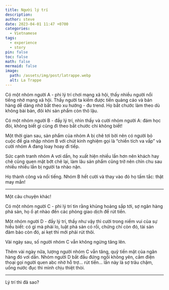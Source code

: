 ```yaml
---
title: Người lý trí
description: 
author: steve
date: 2023-04-01 11:47 +0700
categories:
  - Vietnamese
tags:
  - experience
  - story
pin: false
toc: false
math: false
mermaid: false
image:
  path: /assets/img/post/latrappe.webp
  alt: La Trappe
---
```

Có một nhóm người A - phi lý trí chơi mạng xã hội, thấy nhiều người nổi tiếng nhờ mạng xã hội. Thấy người ta kiếm được tiền quảng cáo và bán hàng dễ dàng nhờ bắt theo xu hướng - đu trend. Họ bắt chước làm theo dù không bài bản, đôi khi sản phẩm còn thô lậu.

Có một nhóm người B - đầy lý trí, nhìn thấy và cười nhóm người A: đám học đòi, không biết gì cũng đi theo bắt chước chi không biết!

Một thời gian sau, sản phẩm của nhóm A bị chê tơi bời nên có người bỏ cuộc để gia nhập nhóm B với chút kinh nghiệm gọi là “chiến tích va vấp” và cười nhóm A đang loay hoay đi tiếp.

Sức cạnh tranh nhóm A vơi dần, họ xuất hiện nhiều lần hơn nên khách hay chê cũng quen mặt bớt chê lại, làm lâu sản phẩm cũng trở nên chỉn chu sau nhiều nhiều lần bị người ta nhào nặn.

Họ thành công và nổi tiếng. Nhóm B hết cười và thay vào đó họ tấm tắc: thật may mắn!

----

Một câu chuyện khác!

Có một nhóm người C - phi lý trí tin rằng khủng hoảng sắp tới, sợ ngân hàng phá sản, họ ồ ạt nhào đến các phòng giao dịch để rút tiền.

Một nhóm người D - đầy lý trí, thấy như vậy thì cười trong niềm vui của sự hiểu biết: có gì mà phải lo, luật phá sản có rồi, chứng chỉ còn đó, tài sản đảm bảo còn đó, ai kẹt thì mới phải rút thôi.

Vài ngày sau, số người nhóm C vẫn không ngừng tăng lên.

Thêm vài ngày nữa, lượng người nhóm C vẫn tăng, quỹ tiền mặt của ngân hàng đó vơi dần. Nhóm người D bắt đầu đứng ngồi không yên, cầm điện thoại gọi người quen abc nhờ hỗ trợ... rút tiền… lần này là sợ trâu chậm, uống nước đục thì mình chịu thiệt thòi.

----

Lý trí thì đã sao?